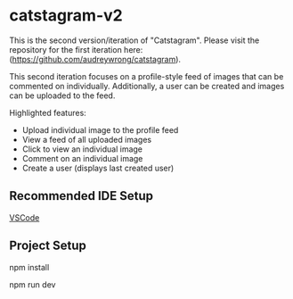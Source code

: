 # catstagram-v2

This is the second version/iteration of "Catstagram". Please visit the repository for the first iteration here: (https://github.com/audreywrong/catstagram).

This second iteration focuses on a profile-style feed of images that can be commented on individually. Additionally, a user can be created and images can be uploaded to the feed.

Highlighted features:

- Upload individual image to the profile feed
- View a feed of all uploaded images
- Click to view an individual image
- Comment on an individual image
- Create a user (displays last created user)

## Recommended IDE Setup

[VSCode](https://code.visualstudio.com/)

## Project Setup

npm install

npm run dev

<!-- ### Run Unit Tests with [Vitest](https://vitest.dev/)

```sh
npm run test:unit
``` -->
